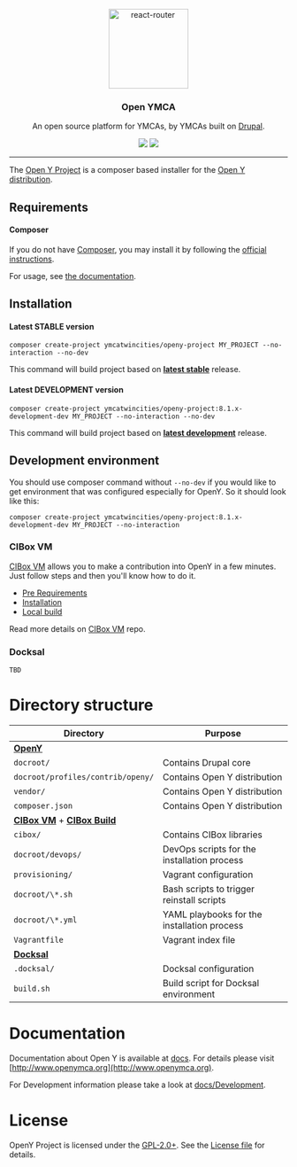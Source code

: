 <p align="center">
  <a href="http://www.openymca.org">
    <img alt="react-router" src="https://www.ymcamn.org/themes/custom/ymca/img/ymca-logo.svg" width="144">
  </a>
</p>

<h3 align="center">
  Open YMCA
</h3>

<p align="center">
  An open source platform for YMCAs, by YMCAs built on <a href="drupal.org">Drupal</a>.
</p>

<p align="center">
  <a href="https://packagist.org/packages/ymcatwincities/openy-project"><img src="https://img.shields.io/packagist/dm/ymcatwincities/openy-project.svg?style=flat-square"></a>
  <a href="https://packagist.org/packages/ymcatwincities/openy-project"><img src="https://img.shields.io/packagist/v/ymcatwincities/openy-project.svg?style=flat-square"></a>
</p>

***

The [Open Y Project](http://www.openymca.org/) is a composer based installer for the [Open Y distribution](http://www.drupal.org/project/openy).


## Requirements

#### Composer    
If you do not have [Composer](http://getcomposer.org/), you may install it by following the [official instructions](https://getcomposer.org/download/).
    
For usage, see [the documentation](https://getcomposer.org/doc/).

## Installation

#### Latest STABLE version
```
composer create-project ymcatwincities/openy-project MY_PROJECT --no-interaction --no-dev
```

This command will build project based on [**latest stable**](https://github.com/ymcatwincities/openy/releases) release.

#### Latest DEVELOPMENT version
```
composer create-project ymcatwincities/openy-project:8.1.x-development-dev MY_PROJECT --no-interaction --no-dev
```

This command will build project based on [**latest development**](https://github.com/ymcatwincities/openy/commits/8.x-1.x) release.

## Development environment

You should use composer command without `--no-dev` if you would like to get environment that was configured especially for OpenY. So it should look like this:
```
composer create-project ymcatwincities/openy-project:8.1.x-development-dev MY_PROJECT --no-interaction
```

### CIBox VM
[CIBox VM](http://cibox.tools) allows you to make a contribution into OpenY in a few minutes. Just follow steps and then you'll know how to do it.

- [Pre Requirements](https://github.com/ymcatwincities/openy-cibox-vm#pre-requirements)
- [Installation](https://github.com/ymcatwincities/openy-cibox-vm#usage)
- [Local build](https://github.com/ymcatwincities/openy-cibox-vm#reinstall-options)
  
Read more details on [CIBox VM](https://github.com/ymcatwincities/openy-cibox-vm) repo.

### Docksal

`TBD`

# Directory structure
| Directory | Purpose |
|-----------|---------|
| [**OpenY**](https://github.com/ymcatwincities/openy) ||
| `docroot/` | Contains Drupal core |
| `docroot/profiles/contrib/openy/` | Contains Open Y distribution |
| `vendor/` | Contains Open Y distribution |
| `composer.json` | Contains Open Y distribution |
| [**CIBox VM**](https://github.com/ymcatwincities/openy-cibox-vm) + [**CIBox Build**](https://github.com/ymcatwincities/openy-cibox-build)  ||
| `cibox/` | Contains CIBox libraries |
| `docroot/devops/` | DevOps scripts for the installation process |
| `provisioning/` | Vagrant configuration |
| `docroot/\*.sh` | Bash scripts to trigger reinstall scripts
| `docroot/\*.yml` | YAML playbooks for the installation process |
| `Vagrantfile` | Vagrant index file |
| [**Docksal**](https://github.com/ymcatwincities/openy-docksal) ||
| `.docksal/` | Docksal configuration |
| `build.sh` | Build script for Docksal environment |

# Documentation
Documentation about Open Y is available at [docs](https://github.com/ymcatwincities/openy/tree/8.x-1.x/docs). For details please visit [http://www.openymca.org](http://www.openymca.org).

For Development information please take a look at [docs/Development](https://github.com/ymcatwincities/openy/tree/8.x-1.x/docs/Development).

# License
OpenY Project is licensed under the [GPL-2.0+](https://www.gnu.org/licenses/gpl-2.0-standalone.en.html). See the [License file](https://github.com/ymcatwincities/openy-project/blob/8.1.x/LICENSE) for details.

